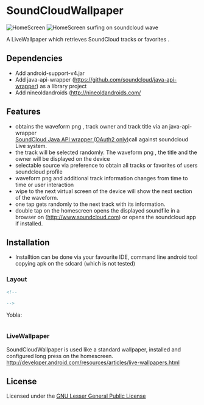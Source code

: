 SoundCloudWallpaper
===================


![HomeScreen](https://github.com/mschlech/SoundCloudWallpaper/pics/soundcloudwallpaper1.png.png)
![HomeScreen surfing on soundcloud wave](https://github.com/mschlech/SoundCloudWallpaper/pics/preferences1.png)


A LiveWallpaper which retrieves SoundCloud tracks or favorites . 

## Dependencies

 * Add android-support-v4.jar
 * Add java-api-wrapper (https://github.com/soundcloud/java-api-wrapper) as a library project
 * Add nineoldandroids (http://nineoldandroids.com/

## Features
 
 * obtains the waveform png , track owner and track title via an java-api-wrapper  
   [SoundCloud Java API wrapper (OAuth2 only)](https://github.com/soundcloud/java-api-wrapper)call against soundcloud Live system.
 * the track will be selected randomly. The waveform png , the title and the owner will be displayed on the device
 * selectable source via preference to obtain all tracks or favorites of users soundcloud profile 
 * waveform png and additional track information changes from time to time or user interaction 
 * wipe to the next virtual screen of the device will show the next section of the waveform.
 * one tap gets randomly to the next track with its information.
 * double tap on the homescreen opens the displayed soundfile in a browser on (http://www.soundcloud.com)
   or opens the soundcloud app if installed.

## Installation
 * Installtion can be done via your favourite IDE, command line android tool copying apk on the sdcard (which is not
   tested)

### Layout

``` xml
<!--
  
-->
```

Yobla:

``` xml

```

 

### LiveWallpaper

SoundCloudWallpaper is used like a standard wallpaper, installed and configured long press on the homescreen.
<http://developer.android.com/resources/articles/live-wallpapers.html>

## License

Licensed under the [GNU Lesser General Public License ](http://www.gnu.org/licenses/lgpl-3.0-standalone.html)
